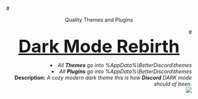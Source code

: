 #<DIV ALIGN=CENTER>Quality Themes and Plugins</div><br><div align=right>
#<font size="25"><b><DIV ALIGN=CENTER><a href="https://github.com/Chaotiic/Discord-Themes-and-Plugins/blob/master/Themes/Dark%20Mode%20Rebirth.css">Dark Mode Rebirth</a></div></b></font>
<li><i>All <b>Themes</b> go into %AppData%\BetterDiscord\themes</i>
<li><i>All <b>Plugins</b> go into %AppData%\BetterDiscord\themes</i><br>
<b>Description:</b><i> A cozy modern dark theme this is how <b>Discord</b> DARK mode should of been.</i><br>
<img href="https://github.com/Chaotiic/Discord-Themes-and-Plugins/blob/master/Themes/Dark%20Mode%20Rebirth.css" src="https://gyazo.com/72f47c706e561b7e5d2334b3953f65ac.png"></img>
